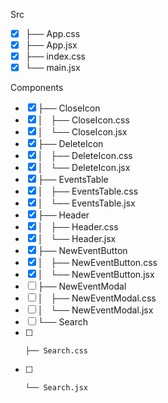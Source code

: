 Src
- [x] ├── App.css
- [x] ├── App.jsx
- [x] ├── index.css
- [x] └── main.jsx

Components
- [x] ├── CloseIcon
- [x] │   ├── CloseIcon.css
- [x] │   └── CloseIcon.jsx
- [x] ├── DeleteIcon
- [x] │   ├── DeleteIcon.css
- [x] │   └── DeleteIcon.jsx
- [x] ├── EventsTable
- [x] │   ├── EventsTable.css
- [x] │   └── EventsTable.jsx
- [x] ├── Header
- [x] │   ├── Header.css
- [x] │   └── Header.jsx
- [x] ├── NewEventButton
- [x] │   ├── NewEventButton.css
- [x] │   └── NewEventButton.jsx
- [ ] ├── NewEventModal
- [ ] │   ├── NewEventModal.css
- [ ] │   └── NewEventModal.jsx
- [ ] └── Search
- [ ]     ├── Search.css
- [ ]     └── Search.jsx

